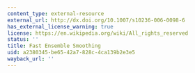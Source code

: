 ```yaml
---
content_type: external-resource
external_url: http://dx.doi.org/10.1007/s10236-006-0098-6
has_external_license_warning: true
license: https://en.wikipedia.org/wiki/All_rights_reserved
status: ''
title: Fast Ensemble Smoothing
uid: a2380345-be65-42a7-828c-4ca139b2e3e5
wayback_url: ''
---
```

